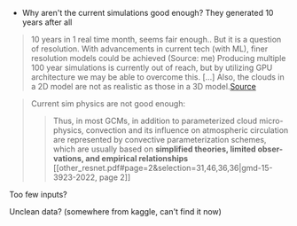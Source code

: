 - Why aren't the current simulations good enough? They generated 10 years after all
> 10 years in 1 real time month, seems fair enough..
> But it is a question of resolution. With advancements in current tech (with ML), finer resolution models could be achieved (Source: me)
> Producing multiple 100 year simulations is currently out of reach, but by utilizing GPU architecture we may be able to overcome this. \[...] Also, the clouds in a 2D model are not as realistic as those in a 3D model.[Source](https://hannahlab.org/blog/what-is-super-parameterization/)

> Current sim physics are not good enough:
>> Thus, in most GCMs, in addition to parameterized cloud micro- physics, convection and its influence on atmospheric circulation are represented by convective parameterization schemes, which are usually based on **simplified theories, limited obser- vations, and empirical relationships**
>> [[other_resnet.pdf#page=2&selection=31,46,36,36|gmd-15-3923-2022, page 2]]
 
Too few inputs?

Unclean data? (somewhere from kaggle, can't find it now)